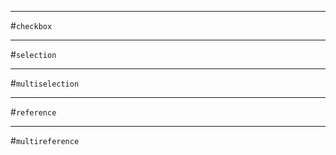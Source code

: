* * *

#`checkbox` 


* * *

#`selection` 

* * *

#`multiselection` 

* * *

#`reference` 

* * *

#`multireference` 


